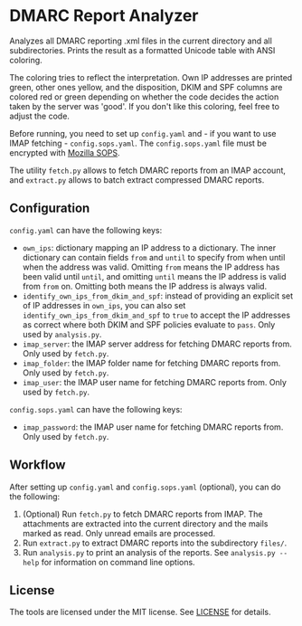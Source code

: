 DMARC Report Analyzer
=====================

Analyzes all DMARC reporting .xml files in the current directory and all
subdirectories. Prints the result as a formatted Unicode table with ANSI
coloring.

The coloring tries to reflect the interpretation. Own IP addresses are
printed green, other ones yellow, and the disposition, DKIM and SPF columns
are colored red or green depending on whether the code decides the action
taken by the server was 'good'. If you don't like this coloring, feel free
to adjust the code.

Before running, you need to set up `config.yaml` and - if you want to use
IMAP fetching - `config.sops.yaml`. The `config.sops.yaml` file must be
encrypted with [Mozilla SOPS](https://github.com/mozilla/sops).

The utility `fetch.py` allows to fetch DMARC reports from an IMAP account,
and `extract.py` allows to batch extract compressed DMARC reports.

Configuration
-------------

`config.yaml` can have the following keys:

* `own_ips`: dictionary mapping an IP address to a dictionary. The inner dictionary
  can contain fields `from` and `until` to specify from when until when the address
  was valid. Omitting `from` means the IP address has been valid until `until`, and
  omitting `until` means the IP address is valid from `from` on. Omitting both means
  the IP address is always valid.
* `identify_own_ips_from_dkim_and_spf`: instead of providing an explicit set of IP
  addresses in `own_ips`, you can also set `identify_own_ips_from_dkim_and_spf` to
  `true` to accept the IP addresses as correct where both DKIM and SPF policies
  evaluate to `pass`. Only used by `analysis.py`.
* `imap_server`: the IMAP server address for fetching DMARC reports from. Only used
  by `fetch.py`.
* `imap_folder`: the IMAP folder name for fetching DMARC reports from. Only used by
  `fetch.py`.
* `imap_user`: the IMAP user name for fetching DMARC reports from. Only used by
  `fetch.py`.

`config.sops.yaml` can have the following keys:

* `imap_password`: the IMAP user name for fetching DMARC reports from. Only used by
  `fetch.py`.

Workflow
--------

After setting up `config.yaml` and `config.sops.yaml` (optional), you can do the
following:

1. (Optional) Run `fetch.py` to fetch DMARC reports from IMAP. The attachments are
   extracted into the current directory and the mails marked as read. Only unread
   emails are processed.
2. Run `extract.py` to extract DMARC reports into the subdirectory `files/`.
3. Run `analysis.py` to print an analysis of the reports. See `analysis.py --help`
   for information on command line options.

License
-------

The tools are licensed under the MIT license. See [LICENSE](./LICENSE) for details.
